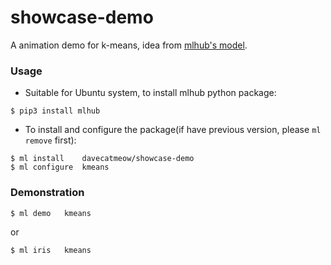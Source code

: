 # showcase-demo
A animation demo for k-means, idea from [mlhub's model](https://github.com/mlhubber/mlhub/issues/140).

### Usage
* Suitable for Ubuntu system, to install mlhub python package:

```
$ pip3 install mlhub
```

* To install and configure the package(if have previous version, please `ml remove` first):

```
$ ml install	davecatmeow/showcase-demo
$ ml configure	kmeans
```

### Demonstration

```
$ ml demo	kmeans
```

or

```
$ ml iris	kmeans
```


